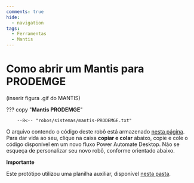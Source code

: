 ```yaml
---
comments: true
hide:
  - navigation
tags:
  - Ferramentas
  - Mantis
---
```


# Como abrir um Mantis para PRODEMGE

(inserir figura .gif do MANTIS)

??? copy "**Mantis PRODEMGE**"

        --8<-- "robos/sistemas/mantis-PRODEMGE.txt"

<!-- more -->

O arquivo contendo o código deste robô está armazenado [nesta página](https://github.com/lab-mg/automatizacoes/blob/main/robos/sistemas/mantis-PRODEMGE.txt). Para dar vida ao seu, clique na caixa **copiar e colar** abaixo, copie e cole o código disponível em um novo fluxo Power Automate Desktop.
Não se esqueça de personalizar seu novo robô, conforme orientado abaixo.

**Importante**

Este protótipo utilizou uma planilha auxiliar, disponível [nesta pasta](https://github.com/lab-mg/automatizacoes/blob/main/robos/sistemas/).
